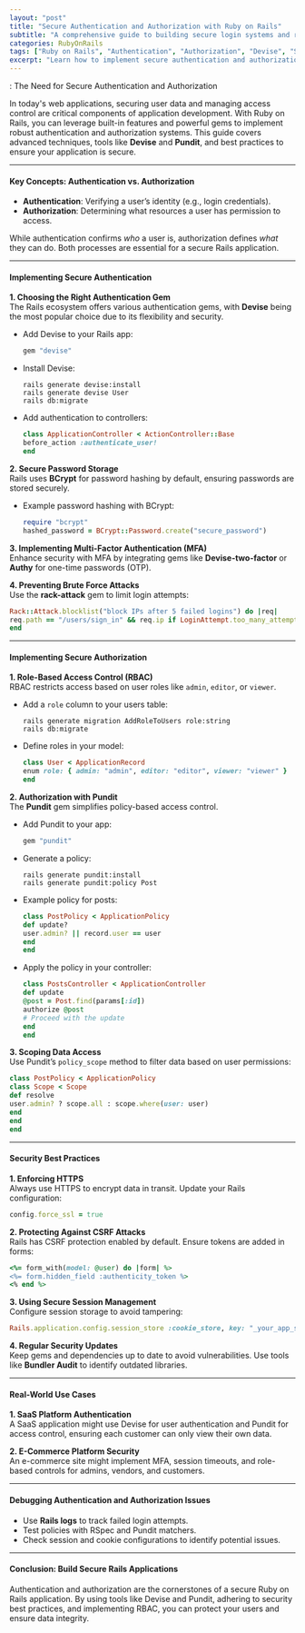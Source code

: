 ```yaml
---
layout: "post"
title: "Secure Authentication and Authorization with Ruby on Rails"
subtitle: "A comprehensive guide to building secure login systems and role-based access control in Rails"
categories: RubyOnRails
tags: ["Ruby on Rails", "Authentication", "Authorization", "Devise", "Security", "Web Development"]
excerpt: "Learn how to implement secure authentication and authorization mechanisms in Ruby on Rails applications using best practices, tools like Devise, and role-based access control."
---
```


: The Need for Secure Authentication and Authorization

In today's web applications, securing user data and managing access control are critical components of application development. With Ruby on Rails, you can leverage built-in features and powerful gems to implement robust authentication and authorization systems. This guide covers advanced techniques, tools like **Devise** and **Pundit**, and best practices to ensure your application is secure.

---

#### Key Concepts: Authentication vs. Authorization

- **Authentication**: Verifying a user’s identity (e.g., login credentials).
- **Authorization**: Determining what resources a user has permission to access.

While authentication confirms *who* a user is, authorization defines *what* they can do. Both processes are essential for a secure Rails application.

---

#### Implementing Secure Authentication

**1. Choosing the Right Authentication Gem**  
The Rails ecosystem offers various authentication gems, with **Devise** being the most popular choice due to its flexibility and security.

- Add Devise to your Rails app:  
  ```ruby
  gem "devise"
  ```

- Install Devise:  
  ```
  rails generate devise:install
  rails generate devise User
  rails db:migrate
  ```

- Add authentication to controllers:  
  ```ruby
  class ApplicationController < ActionController::Base
  before_action :authenticate_user!
  end
  ```

**2. Secure Password Storage**  
Rails uses **BCrypt** for password hashing by default, ensuring passwords are stored securely.

- Example password hashing with BCrypt:  
  ```ruby
  require "bcrypt"
  hashed_password = BCrypt::Password.create("secure_password")
  ```

**3. Implementing Multi-Factor Authentication (MFA)**  
Enhance security with MFA by integrating gems like **Devise-two-factor** or **Authy** for one-time passwords (OTP).

**4. Preventing Brute Force Attacks**  
Use the **rack-attack** gem to limit login attempts:  
```ruby
Rack::Attack.blocklist("block IPs after 5 failed logins") do |req|
req.path == "/users/sign_in" && req.ip if LoginAttempt.too_many_attempts?(req.ip)
end
```

---

#### Implementing Secure Authorization

**1. Role-Based Access Control (RBAC)**  
RBAC restricts access based on user roles like `admin`, `editor`, or `viewer`.

- Add a `role` column to your users table:  
  ```
  rails generate migration AddRoleToUsers role:string
  rails db:migrate
  ```

- Define roles in your model:  
  ```ruby
  class User < ApplicationRecord
  enum role: { admin: "admin", editor: "editor", viewer: "viewer" }
  end
  ```

**2. Authorization with Pundit**  
The **Pundit** gem simplifies policy-based access control.

- Add Pundit to your app:  
  ```ruby
  gem "pundit"
  ```

- Generate a policy:  
  ```
  rails generate pundit:install
  rails generate pundit:policy Post
  ```

- Example policy for posts:  
  ```ruby
  class PostPolicy < ApplicationPolicy
  def update?
  user.admin? || record.user == user
  end
  end
  ```

- Apply the policy in your controller:  
  ```ruby
  class PostsController < ApplicationController
  def update
  @post = Post.find(params[:id])
  authorize @post
  # Proceed with the update
  end
  end
  ```

**3. Scoping Data Access**  
Use Pundit’s `policy_scope` method to filter data based on user permissions:  
```ruby
class PostPolicy < ApplicationPolicy
class Scope < Scope
def resolve
user.admin? ? scope.all : scope.where(user: user)
end
end
end
```

---

#### Security Best Practices

**1. Enforcing HTTPS**  
Always use HTTPS to encrypt data in transit. Update your Rails configuration:  
```ruby
config.force_ssl = true
```

**2. Protecting Against CSRF Attacks**  
Rails has CSRF protection enabled by default. Ensure tokens are added in forms:  
```ruby
<%= form_with(model: @user) do |form| %>
<%= form.hidden_field :authenticity_token %>
<% end %>
```

**3. Using Secure Session Management**  
Configure session storage to avoid tampering:  
```ruby
Rails.application.config.session_store :cookie_store, key: "_your_app_session", secure: Rails.env.production?
```

**4. Regular Security Updates**  
Keep gems and dependencies up to date to avoid vulnerabilities. Use tools like **Bundler Audit** to identify outdated libraries.

---

#### Real-World Use Cases

**1. SaaS Platform Authentication**  
A SaaS application might use Devise for user authentication and Pundit for access control, ensuring each customer can only view their own data.

**2. E-Commerce Platform Security**  
An e-commerce site might implement MFA, session timeouts, and role-based controls for admins, vendors, and customers.

---

#### Debugging Authentication and Authorization Issues

- Use **Rails logs** to track failed login attempts.
- Test policies with RSpec and Pundit matchers.
- Check session and cookie configurations to identify potential issues.

---

#### Conclusion: Build Secure Rails Applications

Authentication and authorization are the cornerstones of a secure Ruby on Rails application. By using tools like Devise and Pundit, adhering to security best practices, and implementing RBAC, you can protect your users and ensure data integrity.
